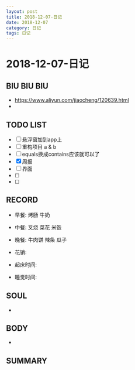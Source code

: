 ```yaml
---
layout: post
title: 2018-12-07-日记
date: 2018-12-07
category: 日记
tags: 日记
---
```

# 2018-12-07-日记
## BIU BIU BIU
- https://www.aliyun.com/jiaocheng/120639.html
- 
 
## TODO LIST
- [ ] 悬浮窗加到app上
- [ ] 重构项目 a & b
- [ ] equals换成contains应该就可以了
- [x] 周报
- [ ] 界面
- [ ] 
- [ ] 
 
## RECORD
- 早餐:  烤肠 牛奶
- 中餐:  叉烧 菜花 米饭
- 晚餐:  牛肉饼 辣条 瓜子
 
- 花销:  
 
- 起床时间:  
- 睡觉时间:  
 
## SOUL
- 
 
## BODY
- 
 
## SUMMARY
 
 
